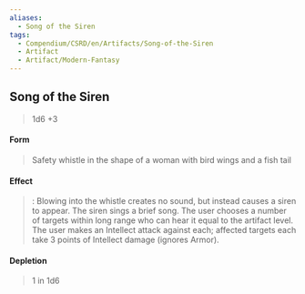 ```yaml
---
aliases:
  - Song of the Siren
tags:
  - Compendium/CSRD/en/Artifacts/Song-of-the-Siren
  - Artifact
  - Artifact/Modern-Fantasy
---
```

  
    
## Song of the Siren  
  
>1d6 +3  
#### Form  
>Safety whistle in the shape of a woman with bird wings and a fish tail  
#### Effect  
>: Blowing into the whistle creates no sound, but instead causes a siren to appear. The siren sings a brief song. The user chooses a number of targets within long range who can hear it equal to the artifact level. The user makes an Intellect attack against each; affected targets each take 3 points of Intellect damage (ignores Armor).   
#### Depletion   
>1 in 1d6
